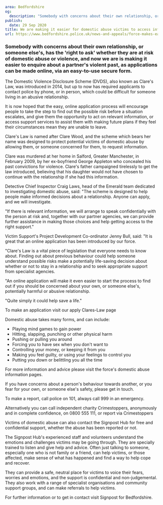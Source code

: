 ```yaml
area: Bedfordshire
og:
  description: "Somebody with concerns about their own relationship, or someone else\u2019s, has the \u2018right to ask\u2019 whether they are at risk of domestic abuse or violence, and now we are making it easier to enquire about a partner\u2019s violent past, as applications can be made online, via an easy-to-use secure form."
publish:
  date: 29 Sep 2020
title: We are making it easier for domestic abuse victims to access information about potential risk
url: https://www.bedfordshire.police.uk/news-and-appeals/force-makes-easier-domestic-abuse-victims-access-information-about-potential-risk
```

### Somebody with concerns about their own relationship, or someone else's, has the 'right to ask' whether they are at risk of domestic abuse or violence, and now we are is making it easier to enquire about a partner's violent past, as applications can be made online, via an easy-to-use secure form.

The Domestic Violence Disclosure Scheme (DVDS), also known as Clare's Law, was introduced in 2014, but up to now has required applicants to contact police by phone, or in person, which could be difficult for someone living in an abusive relationship.

It is now hoped that the easy, online application process will encourage people to take the step to find out the possible risk before a situation escalates, and give them the opportunity to act on relevant information, or access support services to assist them with making future plans if they feel their circumstances mean they are unable to leave.

Clare's Law is named after Clare Wood, and the scheme which bears her name was designed to protect potential victims of domestic abuse by allowing them, or someone concerned for them, to request information.

Clare was murdered at her home in Salford, Greater Manchester, in February 2009, by her ex-boyfriend George Appleton who concealed his past convictions for violence. Clare's father campaigned tirelessly to get the law introduced, believing that his daughter would not have chosen to continue with the relationship if she had this information.

Detective Chief Inspector Craig Laws, head of the Emerald team dedicated to investigating domestic abuse, said: "The scheme is designed to help people make informed decisions about a relationship. Anyone can apply, and we will investigate.

"If there is relevant information, we will arrange to speak confidentially with the person at risk and, together with our partner agencies, we can provide further assistance in making those choices and help getting access to the right support."

Victim Support's Project Development Co-ordinator Jenny Bull, said: "It is great that an online application has been introduced by our force.

"Clare's Law is a vital piece of legislation that everyone needs to know about. Finding out about previous behaviour could help someone understand possible risks make a potentially life-saving decision about whether or not to stay in a relationship and to seek appropriate support from specialist agencies.

"An online application will make it even easier to start the process to find out if you should be concerned about your own, or someone else's, potentially harmful or abusive relationship.

"Quite simply it could help save a life."

To make an application visit our apply Clares-Law page

Domestic abuse takes many forms, and can include:

 * Playing mind games to gain power
 * Hitting, slapping, punching or other physical harm
 * Pushing or pulling you around
 * Forcing you to have sex when you don't want to
 * Controlling your money, or keeping it from you
 * Making you feel guilty, or using your feelings to control you
 * Putting you down or belittling you all the time

For more information and advice please visit the force's domestic abuse information pages.

If you have concerns about a person's behaviour towards another, or you fear for your own, or someone else's safety, please get in touch.

To make a report, call police on 101, always call 999 in an emergency.

Alternatively you can call independent charity Crimestoppers, anonymously and in complete confidence, on 0800 555 111, or report via Crimestoppers

Victims of domestic abuse can also contact the Signpost Hub for free and confidential support, whether the abuse has been reported or not.

The Signpost Hub's experienced staff and volunteers understand the emotions and challenges victims may be going through. They are specially trained to listen and give help and advice. Often just talking to someone, especially one who is not family or a friend, can help victims, or those affected, make sense of what has happened and find a way to help cope and recover.

They can provide a safe, neutral place for victims to voice their fears, worries and emotions, and the support is confidential and non-judgemental. They also work with a range of specialist organisations and community support groups, and can make referrals to help victims.

For further information or to get in contact visit Signpost for Bedfordshire.
